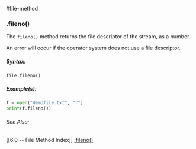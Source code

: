 #file-method 	
### .fileno()
The `fileno()` method returns the file descriptor of the stream, as a number.

An error will occur if the operator system does not use a file descriptor.

##### Syntax:
`file.fileno()`

##### Example(s):
```python
f = open("demofile.txt", "r")
print(f.fileno())

```

###### See Also:
[[6.0 -- File Method Index]]
[.fileno()](https://www.w3schools.com/python/ref_file_fileno.asp)